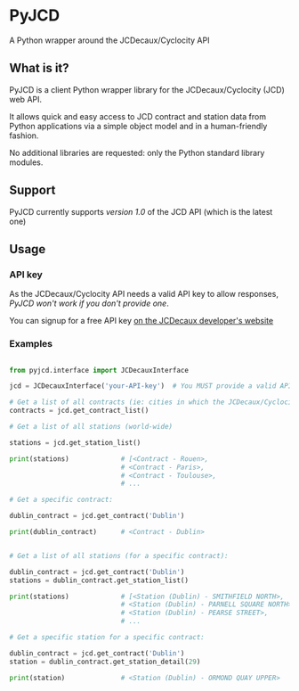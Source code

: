 #  PyJCD
A Python wrapper around the JCDecaux/Cyclocity API

##  What is it?
PyJCD is a client Python wrapper library for the JCDecaux/Cyclocity (JCD) web API.

It allows quick and easy access to JCD contract and station data from Python applications via a simple object model and in a human-friendly fashion.

No additional libraries are requested: only the Python standard library modules.

##  Support

PyJCD currently supports _version 1.0_ of the JCD API (which is the latest one)

##  Usage

### API key

As the JCDecaux/Cyclocity API needs a valid API key to allow responses, 
*PyJCD won't work if you don't provide one*.

You can signup for a free API key [on the JCDecaux developer's website](https://developer.jcdecaux.com/)

### Examples

```python

from pyjcd.interface import JCDecauxInterface

jcd = JCDecauxInterface('your-API-key')  # You MUST provide a valid API key

# Get a list of all contracts (ie: cities in which the JCDecaux/Cyclocity services are available):
contracts = jcd.get_contract_list()

# Get a list of all stations (world-wide)

stations = jcd.get_station_list()

print(stations)             # [<Contract - Rouen>,
                            # <Contract - Paris>,
                            # <Contract - Toulouse>,
                            # ...

# Get a specific contract:

dublin_contract = jcd.get_contract('Dublin')

print(dublin_contract)      # <Contract - Dublin>


# Get a list of all stations (for a specific contract):

dublin_contract = jcd.get_contract('Dublin')
stations = dublin_contract.get_station_list()

print(stations)             # [<Station (Dublin) - SMITHFIELD NORTH>,
                            # <Station (Dublin) - PARNELL SQUARE NORTH>,
                            # <Station (Dublin) - PEARSE STREET>,
                            # ...

# Get a specific station for a specific contract:

dublin_contract = jcd.get_contract('Dublin')
station = dublin_contract.get_station_detail(29)

print(station)              # <Station (Dublin) - ORMOND QUAY UPPER>

```

